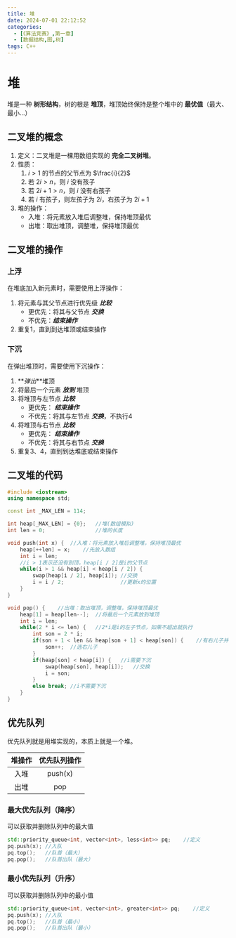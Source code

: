 ```yaml
---
title: 堆
date: 2024-07-01 22:12:52
categories:
  - [《算法竞赛》,第一章]
  - [数据结构,图,树]
tags: C++
---
```



# 堆

堆是一种 __树形结构__，树的根是 __堆顶__，堆顶始终保持是整个堆中的 __最优值__（最大、最小...）

## 二叉堆的概念

1. 定义：二叉堆是一棵用数组实现的 __完全二叉树堆__。
2. 性质：
    1. $i>1$ 的节点的父节点为 $\frac{i}{2}$
    2. 若 $2i>n$，则 $i$ 没有孩子
    3. 若 $2i+1>n$，则 $i$ 没有右孩子
    4. 若 $i$ 有孩子，则左孩子为 $2i$，右孩子为 $2i+1$
3. 堆的操作：
    - 入堆：将元素放入堆后调整堆，保持堆顶最优
    - 出堆：取出堆顶，调整堆，保持堆顶最优

## 二叉堆的操作

### 上浮
在堆底加入新元素时，需要使用上浮操作：

1. 将元素与其父节点进行优先级 **_比较_**
    - 更优先：将其与父节点 **_交换_**
    - 不优先：**_结束操作_**
2. 重复1，直到到达堆顶或结束操作

### 下沉
在弹出堆顶时，需要使用下沉操作：

1. **_弹出_**堆顶
2. 将最后一个元素  **_放到_** 堆顶
3. 将堆顶与左节点 **_比较_**
    - 更优先： **_结束操作_**
    - 不优先：将其与左节点 **_交换_**，不执行4
4. 将堆顶与右节点 **_比较_**
    - 更优先： **_结束操作_**
    - 不优先：将其与右节点 **_交换_**
5. 重复3、4，直到到达堆底或结束操作

## 二叉堆的代码
```c++
#include <iostream>
using namespace std;

const int _MAX_LEN = 114;

int heap[_MAX_LEN] = {0};   //堆(数组模拟)
int len = 0;                //堆的长度

void push(int x) {  //入堆：将元素放入堆后调整堆，保持堆顶最优
    heap[++len] = x;    //先放入数组
    int i = len;
    //i > 1表示还没有到顶，heap[i / 2]是i的父节点
    while(i > 1 && heap[i] < heap[i / 2]) {
        swap(heap[i / 2], heap[i]); //交换
        i = i / 2;                  //更新x的位置
    }
}

void pop() {    //出堆：取出堆顶，调整堆，保持堆顶最优
    heap[1] = heap[len--];  //将最后一个元素放到堆顶
    int i = len;
    while(2 * i <= len) {   //2*i是i的左子节点，如果不超出就执行
        int son = 2 * i;
        if(son + 1 < len && heap[son + 1] < heap[son]) {    //有右儿子并且右儿子小
            son++;  //选右儿子
        }
        if(heap[son] < heap[i]) {   //i需要下沉
            swap(heap[son], heap[i]);   //交换
            i = son;
        }
        else break; //i不需要下沉
    }
}
```

## 优先队列
优先队列就是用堆实现的，本质上就是一个堆。


|   堆操作       | 优先队列操作 |
|   :-----:     | :-----:     |
|   入堆         | push(x)      |
|   出堆        | pop       |


### 最大优先队列（降序）
可以获取并删除队列中的最大值
```c++
std::priority_queue<int, vector<int>, less<int>> pq;    //定义
pq.push(x); //入队
pq.top();   //队首（最大）
pq.pop();   //队首出队（最大）
```
### 最小优先队列（升序）
可以获取并删除队列中的最小值
```c++
std::priority_queue<int, vector<int>, greater<int>> pq;    //定义
pq.push(x); //入队
pq.top();   //队首（最小）
pq.pop();   //队首出队（最小）
```

